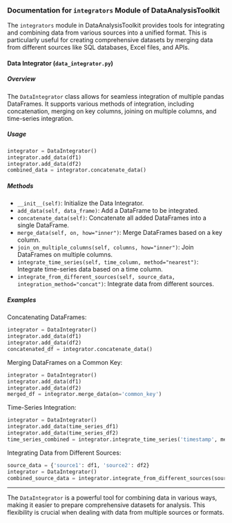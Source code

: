### Documentation for `integrators` Module of DataAnalysisToolkit

The `integrators` module in DataAnalysisToolkit provides tools for integrating and combining data from various sources into a unified format. This is particularly useful for creating comprehensive datasets by merging data from different sources like SQL databases, Excel files, and APIs.

#### Data Integrator (`data_integrator.py`)

##### Overview

The `DataIntegrator` class allows for seamless integration of multiple pandas DataFrames. It supports various methods of integration, including concatenation, merging on key columns, joining on multiple columns, and time-series integration.

##### Usage

```python
integrator = DataIntegrator()
integrator.add_data(df1)
integrator.add_data(df2)
combined_data = integrator.concatenate_data()
```

##### Methods

- `__init__(self)`: Initialize the Data Integrator.
- `add_data(self, data_frame)`: Add a DataFrame to be integrated.
- `concatenate_data(self)`: Concatenate all added DataFrames into a single DataFrame.
- `merge_data(self, on, how="inner")`: Merge DataFrames based on a key column.
- `join_on_multiple_columns(self, columns, how="inner")`: Join DataFrames on multiple columns.
- `integrate_time_series(self, time_column, method="nearest")`: Integrate time-series data based on a time column.
- `integrate_from_different_sources(self, source_data, integration_method="concat")`: Integrate data from different sources.

##### Examples

Concatenating DataFrames:

```python
integrator = DataIntegrator()
integrator.add_data(df1)
integrator.add_data(df2)
concatenated_df = integrator.concatenate_data()
```

Merging DataFrames on a Common Key:

```python
integrator = DataIntegrator()
integrator.add_data(df1)
integrator.add_data(df2)
merged_df = integrator.merge_data(on='common_key')
```

Time-Series Integration:

```python
integrator = DataIntegrator()
integrator.add_data(time_series_df1)
integrator.add_data(time_series_df2)
time_series_combined = integrator.integrate_time_series('timestamp', method='nearest')
```

Integrating Data from Different Sources:

```python
source_data = {'source1': df1, 'source2': df2}
integrator = DataIntegrator()
combined_source_data = integrator.integrate_from_different_sources(source_data)
```

---

The `DataIntegrator` is a powerful tool for combining data in various ways, making it easier to prepare comprehensive datasets for analysis. This flexibility is crucial when dealing with data from multiple sources or formats.
